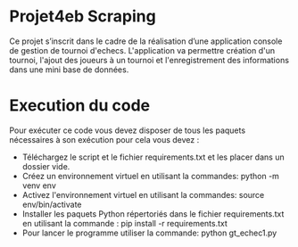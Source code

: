 # Projet4eb Scraping
Ce projet s’inscrit dans le cadre de la réalisation d’une application console de gestion de tournoi d'echecs. 
L'application va permettre création d'un tournoi, l'ajout des joueurs à un tournoi et l'enregistrement des informations dans une mini base de données.
# Execution du code
 Pour exécuter ce code vous devez disposer de tous les paquets nécessaires à son exécution pour cela vous devez :
 * Téléchargez le script et le fichier requirements.txt et les placer dans un dossier vide.
 * Créez un environnement virtuel en utilisant la commandes: python -m venv env
 * Activez l'environnement virtuel en utilisant la commandes: source env/bin/activate 
 * Installer les paquets Python répertoriés dans le fichier requirements.txt en utilisant la commande : pip install -r requirements.txt
 * Pour lancer le programme utiliser la commande: python gt_echec1.py 
